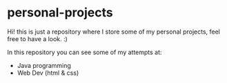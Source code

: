 # personal-projects
Hi! this is just a repository where I store some of my personal projects, feel free to have a look. :)

In this repository you can see some of my attempts at:
* Java programming
* Web Dev (html & css)